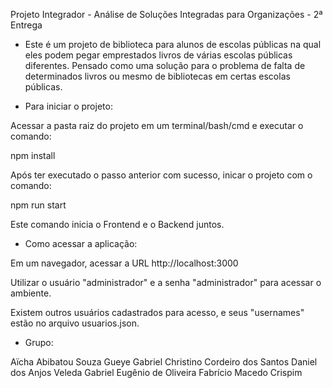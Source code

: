 Projeto Integrador - Análise de Soluções Integradas para Organizações - 2ª Entrega

- Este é um projeto de biblioteca para alunos de escolas públicas na qual eles podem pegar emprestados 
livros de várias escolas públicas diferentes. Pensado como uma solução para o problema de falta de 
determinados livros ou mesmo de bibliotecas em certas escolas públicas.

- Para iniciar o projeto:

Acessar a pasta raiz do projeto em um terminal/bash/cmd e executar o comando:

npm install

Após ter executado o passo anterior com sucesso, inicar o projeto com o comando:

npm run start

Este comando inicia o Frontend e o Backend juntos.

- Como acessar a aplicação:

Em um navegador, acessar a URL http://localhost:3000

Utilizar o usuário "administrador" e a senha "administrador" para acessar o ambiente.

Existem outros usuários cadastrados para acesso, e seus "usernames" estão no arquivo usuarios.json.

- Grupo:

Aïcha Abibatou Souza Gueye
Gabriel Christino Cordeiro dos Santos
Daniel dos Anjos Veleda
Gabriel Eugênio de Oliveira
Fabrício Macedo Crispim
